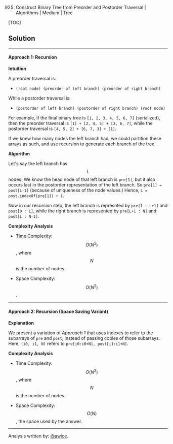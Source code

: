 925. Construct Binary Tree from Preorder and Postorder Traversal | Algorithms | Medium | Tree

[TOC]

## Solution
---
#### Approach 1: Recursion

**Intuition**

A preorder traversal is:

* `(root node) (preorder of left branch) (preorder of right branch)`

While a postorder traversal is:

* `(postorder of left branch) (postorder of right branch) (root node)`

For example, if the final binary tree is `[1, 2, 3, 4, 5, 6, 7]` (serialized), then the preorder traversal is `[1] + [2, 4, 5] + [3, 6, 7]`, while the postorder traversal is `[4, 5, 2] + [6, 7, 3] + [1]`.

If we knew how many nodes the left branch had, we could partition these arrays as such, and use recursion to generate each branch of the tree.

**Algorithm**

Let's say the left branch has $$L$$ nodes.  We know the head node of that left branch is `pre[1]`, but it also occurs last in the postorder representation of the left branch.  So `pre[1] = post[L-1]` (because of uniqueness of the node values.)  Hence, `L = post.indexOf(pre[1]) + 1`.

Now in our recursion step, the left branch is represnted by `pre[1 : L+1]` and `post[0 : L]`, while the right branch is represented by `pre[L+1 : N]` and `post[L : N-1]`.



**Complexity Analysis**

* Time Complexity:  $$O(N^2)$$, where $$N$$ is the number of nodes.

* Space Complexity:  $$O(N^2)$$.




---
#### Approach 2: Recursion (Space Saving Variant)

**Explanation**

We present a variation of *Approach 1* that uses indexes to refer to the subarrays of `pre` and `post`, instead of passing copies of those subarrays.  Here, `(i0, i1, N)` refers to `pre[i0:i0+N], post[i1:i1+N]`.



**Complexity Analysis**

* Time Complexity:  $$O(N^2)$$, where $$N$$ is the number of nodes.

* Space Complexity:  $$O(N)$$, the space used by the answer.



---


Analysis written by: [@awice](https://leetcode.com/awice).
